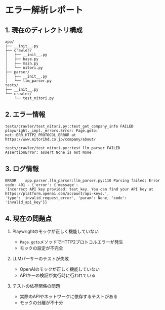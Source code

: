 # エラー解析レポート

## 1. 現在のディレクトリ構成
```
app/
├── __init__.py
├── crawler/
│   ├── __init__.py
│   ├── base.py
│   ├── main.py
│   └── nitori.py
├── parser/
│   ├── __init__.py
│   └── llm_parser.py
tests/
├── __init__.py
└── crawler/
    └── test_nitori.py
```

## 2. エラー情報
```
tests/crawler/test_nitori.py::test_get_company_info FAILED
playwright._impl._errors.Error: Page.goto: net::ERR_HTTP2_PROTOCOL_ERROR at https://www.nitorihd.co.jp/company/about/

tests/crawler/test_nitori.py::test_llm_parser FAILED
AssertionError: assert None is not None
```

## 3. ログ情報
```
ERROR    app.parser.llm_parser:llm_parser.py:110 Parsing failed: Error code: 401 - {'error': {'message': 
'Incorrect API key provided: test_key. You can find your API key at https://platform.openai.com/account/api-keys.',
'type': 'invalid_request_error', 'param': None, 'code': 'invalid_api_key'}}
```

## 4. 現在の問題点
1. Playwrightのモックが正しく機能していない
   - `Page.goto`メソッドでHTTP2プロトコルエラーが発生
   - モックの設定が不完全

2. LLMパーサーのテストが失敗
   - OpenAIのモックが正しく機能していない
   - APIキーの検証が実行時に行われている

3. テストの依存関係の問題
   - 実際のAPIやネットワークに依存するテストがある
   - モックの分離が不十分 